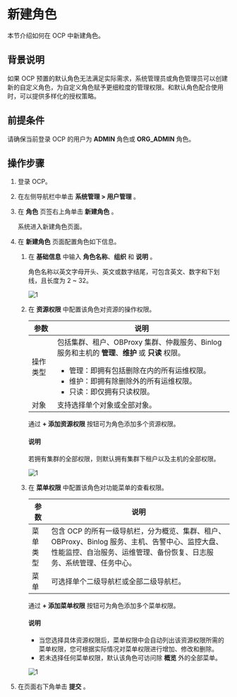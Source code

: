 # 新建角色

本节介绍如何在 OCP 中新建角色。

## 背景说明

如果 OCP 预置的默认角色无法满足实际需求，系统管理员或角色管理员可以创建新的自定义角色，为自定义角色赋予更细粒度的管理权限。和默认角色配合使用时，可以提供多样化的授权策略。

## 前提条件

请确保当前登录 OCP 的用户为 **ADMIN** 角色或 **ORG_ADMIN** 角色。

## 操作步骤

1. 登录 OCP。

2. 在左侧导航栏中单击 **系统管理 > 用户管理** 。

3. 在 **角色** 页签右上角单击 **新建角色** 。

   系统进入新建角色页面。

4. 在 **新建角色** 页面配置角色如下信息。

   1. 在 **基础信息** 中输入 **角色名称**、**组织** 和 **说明** 。

      角色名称以英文字母开头、英文或数字结尾，可包含英文、数字和下划线，且长度为 2 \~ 32。

      ![1](https://obbusiness-private.oss-cn-shanghai.aliyuncs.com/doc/img/ocp/434/12091547.png)

   2. 在 **资源权限** 中配置该角色对资源的操作权限。

      | 参数  |  说明  |
      |-------|--------|
      | 操作类型 | 包括集群、租户、OBProxy 集群、仲裁服务、Binlog 服务和主机的 **管理**、**维护** 或 **只读** 权限。<ul><li>管理：即拥有包括删除在内的所有运维权限。</li><li>维护：即拥有除删除外的所有运维权限。</li><li>只读：即仅拥有只读权限。</li></ul>      |
      | 对象  | 支持选择单个对象或全部对象。  |

      通过 **+ 添加资源权限** 按钮可为角色添加多个资源权限。

      <main id="notice" type='explain'>
      <h4>说明</h4>
      <p>若拥有集群的全部权限，则默认拥有集群下租户以及主机的全部权限。</p>
      </main>

      ![1](https://obbusiness-private.oss-cn-shanghai.aliyuncs.com/doc/img/ocp/434/12091551.png)

   3. 在 **菜单权限** 中配置该角色对功能菜单的查看权限。

      | 参数  |  说明  |
      |-------|--------|
      | 菜单类型 | 包含 OCP 的所有一级导航栏，分为概览、集群、租户、OBProxy、Binlog 服务、主机、告警中心、监控大盘、性能监控、自治服务、运维管理、备份恢复、日志服务、系统管理、任务中心。    |
      | 菜单  | 可选择单个二级导航栏或全部二级导航栏。  |

      通过 **+ 添加菜单权限** 按钮可为角色添加多个菜单权限。

      <main id="notice" type='explain'>
      <h4>说明</h4>
      <p><ul><li>当您选择具体资源权限后，菜单权限中会自动列出该资源权限所需的菜单权限，您可根据实际情况对菜单权限进行增加、修改和删除。</li><li>若未选择任何菜单权限，默认该角色可访问除 <b>概览</b> 外的全部菜单。</li></ul></p>
      </main>

      ![1](https://obbusiness-private.oss-cn-shanghai.aliyuncs.com/doc/img/ocp/434/12091640.png)

5. 在页面右下角单击 **提交** 。

